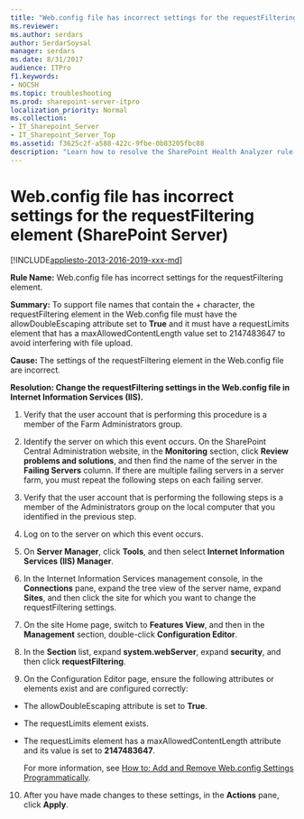 ```yaml
---
title: "Web.config file has incorrect settings for the requestFiltering element (SharePoint Server)"
ms.reviewer: 
ms.author: serdars
author: SerdarSoysal
manager: serdars
ms.date: 8/31/2017
audience: ITPro
f1.keywords:
- NOCSH
ms.topic: troubleshooting
ms.prod: sharepoint-server-itpro
localization_priority: Normal
ms.collection:
- IT_Sharepoint_Server
- IT_Sharepoint_Server_Top
ms.assetid: f3625c2f-a588-422c-9fbe-0b83205fbc88
description: "Learn how to resolve the SharePoint Health Analyzer rule: Web.config file has incorrect settings for the requestFiltering element, for SharePoint Server."
---
```


# Web.config file has incorrect settings for the requestFiltering element (SharePoint Server)

[!INCLUDE[appliesto-2013-2016-2019-xxx-md](../includes/appliesto-2013-2016-2019-xxx-md.md)]
  
 **Rule Name:** Web.config file has incorrect settings for the requestFiltering element. 
  
 **Summary:** To support file names that contain the + character, the requestFiltering element in the Web.config file must have the allowDoubleEscaping attribute set to **True** and it must have a requestLimits element that has a maxAllowedContentLength value set to 2147483647 to avoid interfering with file upload. 
  
 **Cause:** The settings of the requestFiltering element in the Web.config file are incorrect. 
  
 **Resolution: Change the requestFiltering settings in the Web.config file in Internet Information Services (IIS).**
  
1. Verify that the user account that is performing this procedure is a member of the Farm Administrators group.
    
2. Identify the server on which this event occurs. On the SharePoint Central Administration website, in the **Monitoring** section, click **Review problems and solutions**, and then find the name of the server in the **Failing Servers** column. If there are multiple failing servers in a server farm, you must repeat the following steps on each failing server. 
    
3. Verify that the user account that is performing the following steps is a member of the Administrators group on the local computer that you identified in the previous step.
    
4. Log on to the server on which this event occurs.
    
5. On **Server Manager**, click **Tools**, and then select **Internet Information Services (IIS) Manager**.
    
6. In the Internet Information Services management console, in the **Connections** pane, expand the tree view of the server name, expand **Sites**, and then click the site for which you want to change the requestFiltering settings.
    
7. On the site Home page, switch to **Features View**, and then in the **Management** section, double-click **Configuration Editor**.
    
8. In the **Section** list, expand **system.webServer**, expand **security**, and then click **requestFiltering**.
    
9. On the Configuration Editor page, ensure the following attributes or elements exist and are configured correctly:
    
  - The allowDoubleEscaping attribute is set to **True**.
    
  - The requestLimits element exists.
    
  - The requestLimits element has a maxAllowedContentLength attribute and its value is set to **2147483647**.
    
    For more information, see [How to: Add and Remove Web.config Settings Programmatically](https://go.microsoft.com/fwlink/p/?LinkID=227014).
    
10. After you have made changes to these settings, in the **Actions** pane, click **Apply**.
